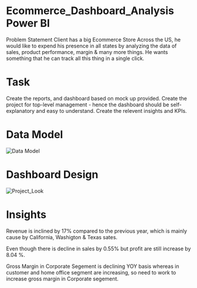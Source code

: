 # Ecommerce_Dashboard_Analysis Power BI

Problem Statement
Client has a big Ecommerce Store Across the US, he would like to expend his presence in all states by analyzing the data of sales, product performance, margin & many more things.
He wants something that he can track all this thing in a single click. 

# Task

Create the reports, and dashboard based on mock up provided. 
Create the project for top-level management - hence the dashboard should be self-explanatory and easy to understand.
Create the relevent insights and KPIs.

# Data Model

![Data Model](https://github.com/shivamgupta872/Ecommerce-Dashboard/assets/135413349/e9ef7d38-18f6-48b3-90e2-7b9ee1338d35)

# Dashboard Design

![Project_Look](https://github.com/shivamgupta872/Ecommerce-Dashboard/assets/135413349/40e7d994-2e8f-48d8-859a-aa322212e219)

# Insights

Revenue is inclined by 17% compared to the previous year, which is mainly cause by California, Washigton & Texas sates. 

Even though there is decline in sales by 0.55% but profit are still increase by 8.04 %. 

Gross Margin in Corporate Segement is declining YOY basis whereas in customer and home office segment are increasing, so need to work to increase gross margin in Corporate segement. 


